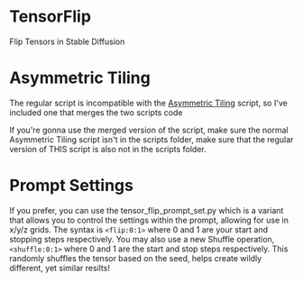 # TensorFlip
Flip Tensors in Stable Diffusion
# Asymmetric Tiling
The regular script is incompatible with the [Asymmetric Tiling](https://github.com/tjm35/asymmetric-tiling-sd-webui/tree/main) script, so I've included one that merges the two scripts code

If you're gonna use the merged version of the script, make sure the normal Asymmetric Tiling script isn't in the scripts folder, make sure that the regular version of THIS script is also not in the scripts folder.

# Prompt Settings
If you prefer, you can use the tensor_flip_prompt_set.py which is a variant that allows you to control the settings within the prompt, allowing for use in x/y/z grids. The syntax is `<flip:0:1>` where 0 and 1 are your start and stopping steps respectively. You may also use a new Shuffle operation, `<shuffle:0:1>` where 0 and 1 are the start and stop steps respectively. This randomly shuffles the tensor based on the seed, helps create wildly different, yet similar resilts!
